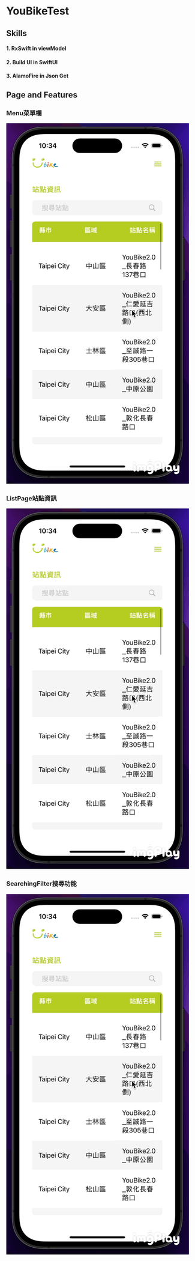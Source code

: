 # YouBikeTest

## Skills

#### 1. RxSwift in viewModel
#### 2. Build UI in SwiftUI
#### 3. AlamoFire in Json Get

## Page and Features

### Menu菜單欄

![Menu菜單欄](https://github.com/terminal201467/YouBikeTest/blob/main/GIF/getJson.GIF)

### ListPage站點資訊

![ListPage站點資訊](https://github.com/terminal201467/YouBikeTest/blob/main/GIF/getJson.GIF)

### SearchingFilter搜尋功能

![ListPage站點資訊](https://github.com/terminal201467/YouBikeTest/blob/main/GIF/getJson.GIF)
